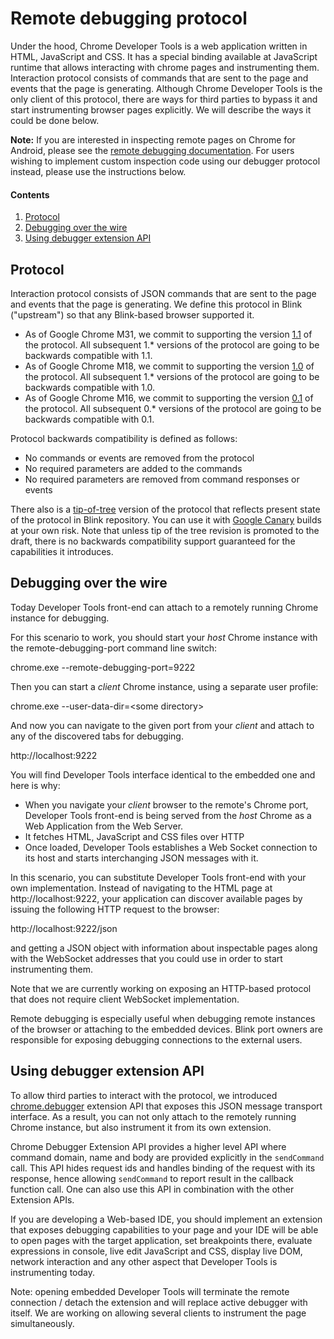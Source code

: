 Remote debugging protocol
==
Under the hood, Chrome Developer Tools is a web application written in HTML,
JavaScript and CSS. It has a special binding available at JavaScript runtime
that allows interacting with chrome pages and instrumenting them. Interaction
protocol consists of commands that are sent to the page and events that
the page is generating. Although Chrome Developer Tools is the only client of
this protocol, there are ways for third parties to bypass it and start
instrumenting browser pages explicitly. We will describe the ways it could be
done below.

**Note:** If you are interested in inspecting remote pages on Chrome for Android, please see the [remote debugging documentation](/chrome-developer-tools/docs/remote-debugging). For users wishing to implement custom inspection code using our debugger protocol instead, please use the instructions below.

#### Contents

1.  [Protocol](#protocol)
2.  [Debugging over the wire](#remote)
3.  [Using debugger extension API](#extension)

## Protocol

Interaction protocol consists of JSON commands that are sent to the page and
events that the page is generating. We define this protocol in Blink
("upstream") so that any Blink-based browser supported it.

*   As of Google Chrome M31, we commit to supporting the version
[1.1](/chrome-developer-tools/docs/protocol/1.1/index) of the protocol. All
subsequent 1.* versions of the protocol are going to be backwards compatible with 1.1.
*   As of Google Chrome M18, we commit to supporting the version
[1.0](/chrome-developer-tools/docs/protocol/1.0/index) of the protocol. All
subsequent 1.* versions of the protocol are going to be backwards compatible with 1.0.
*   As of Google Chrome M16, we commit to supporting the version
[0.1](/chrome-developer-tools/docs/protocol/0.1/index) of the protocol. All
subsequent 0.* versions of the protocol are going to be backwards compatible with 0.1.

Protocol backwards compatibility is defined as follows:

*   No commands or events are removed from the protocol
*   No required parameters are added to the commands
*   No required parameters are removed from command responses or events

There also is a [tip-of-tree](/chrome-developer-tools/docs/protocol/tot/index) version of the
protocol that reflects present state of the protocol in Blink repository. You can
use it with [Google Canary](http://tools.google.com/dlpage/chromesxs)
builds at your own risk. Note that unless tip of the tree revision is promoted to the
draft, there is no backwards compatibility support guaranteed for the capabilities it
introduces.

## Debugging over the wire

Today Developer Tools front-end can attach to a remotely running Chrome
instance for debugging.

For this scenario to work, you should start your
_host_ Chrome instance with the remote-debugging-port
command line switch:

<div class="summary">
chrome.exe --remote-debugging-port=9222
</div>

Then you can start a _client_ Chrome instance, using a separate user profile:

<div class="summary">
chrome.exe --user-data-dir=&lt;some directory&gt;
</div>

And now you can navigate to the given port from your _client_ and attach to
any of the discovered tabs for debugging.

<div class="summary">
http://localhost:9222
</div>

You will find Developer Tools interface identical to the embedded one and
here is why:

*   When you navigate your _client_ browser to the remote's Chrome port,
Developer Tools front-end is being served from the _host_ Chrome
as a Web Application from the Web Server.
*   It fetches HTML, JavaScript and CSS files over HTTP
*   Once loaded, Developer Tools establishes a Web Socket connection to its
host and starts interchanging JSON messages with it.

In this scenario, you can substitute Developer Tools front-end with your
own implementation. Instead of navigating to the HTML page at
http://localhost:9222, your application can discover available
pages by issuing the following HTTP request to the browser:

<div class="summary">
http://localhost:9222/json
</div>

and getting a JSON object with information about inspectable pages along
with the WebSocket addresses that you could use in order to start
instrumenting them.

Note that we are currently working on exposing an HTTP-based
protocol that does not require client WebSocket implementation.

Remote debugging is especially useful when debugging remote
instances of the browser or attaching to the embedded devices. Blink port
owners are responsible for exposing debugging connections to the external
users.

## Using debugger extension API

To allow third parties to interact with the protocol, we introduced
[
chrome.debugger](https://developer.chrome.com/extensions/debugger.html) extension API that exposes this JSON message
transport interface. As a result, you can not only attach to the remotely
running Chrome instance, but also instrument it from its own extension.

Chrome Debugger Extension API provides a higher level API where command
domain, name and body are provided explicitly in the `sendCommand`
call. This API hides request ids and handles binding of the request with its
response, hence allowing `sendCommand` to report result in the
callback function call. One can also use this API in combination with the other
Extension APIs.

If you are developing a Web-based IDE, you should implement an extension that
exposes debugging capabilities to your page and your IDE will be able to open
pages with the target application, set breakpoints there, evaluate expressions
in console, live edit JavaScript and CSS, display live DOM, network interaction
and any other aspect that Developer Tools is instrumenting today.

Note: opening embedded Developer Tools will terminate the
remote connection / detach the extension and will replace active debugger with
itself. We are working on allowing several clients to instrument the page
simultaneously.
